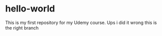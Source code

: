# hello-world
This is my first repository for my Udemy course.
Ups i did it wrong this is the right branch
